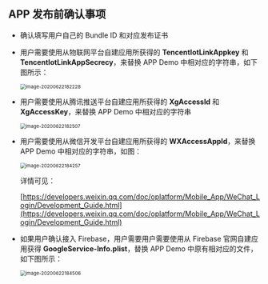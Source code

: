 ## APP 发布前确认事项   

* 确认填写用户自己的 Bundle ID 和对应发布证书   

* 用户需要使用从物联网平台自建应用所获得的 **TencentIotLinkAppkey** 和 **TencentIotLinkAppSecrecy**，来替换 APP Demo 中相对应的字符串，如下图所示：
     
	<img src="IMG/image-20200622182228.png" alt="image-20200622182228" style="zoom:67%;" />    
	

* 用户需要使用从腾讯推送平台自建应用所获得的 **XgAccessId** 和 **XgAccessKey**，来替换 APP Demo 中相对应的字符串     
	
	<img src="IMG/image-20200622182507.png" alt="image-20200622182507" style="zoom:67%;" />      
	   

* 用户需要使用从微信开发平台自建应用所获得的 **WXAccessAppId**，来替换 APP Demo 中相对应的字符串，如图：   
	
	<img src="IMG/image-20200622184257.png" alt="image-20200622184257" style="zoom:67%;" />

    详情可见：   
	
	[https://developers.weixin.qq.com/doc/oplatform/Mobile_App/WeChat_Login/Development_Guide.html](https://developers.weixin.qq.com/doc/oplatform/Mobile_App/WeChat_Login/Development_Guide.html)       
	

* 如果用户确认接入 Firebase，用户需要用户需要使用从 Firebase 官网自建应用获得 **GoogleService-Info.plist**，替换 APP Demo 中原有相对应的文件，如下图所示：   
	
	<img src="IMG/image-20200622184506.png" alt="image-20200622184506" style="zoom:67%;" />
 